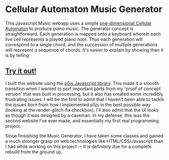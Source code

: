 # Cellular Automaton Music Generator

This Javascript Music webapp uses a simple [one-dimensional Cellular Automaton](http://mathworld.wolfram.com/ElementaryCellularAutomaton.html) to produce piano music. 
The generator concept is straightforward. Each generation is mapped onto a keyboard wherein each live cell represents a played piano note. Thus each generation will correspond to a single chord, and the succession of multiple generations will represent a sequence of chords.
It's easier to explain by showing than it is by telling:
## [Try it out!](http://students.washington.edu/abemill/CA/)


I built this website using the [p5js Javascript library](https://p5js.org/). This made it a smooth transition when I wanted to port important parts from my 'proof of concept version' that was built in processing, but it also has created some incredibly frustrating issues. 
I will be the first to admit that I haven't been able to tackle the issues born from how I implemented p5js in the best possible way (looking at the render-glitch-fix checkbox). I'll also admit that the UI looks as though it was designed by a caveman. In my defense, this was the second website I've ever made, and essentially my first real programming project. 

Since finsishing the Music Generator, I have taken some classes and gained a much stronger grasp on web technologies like HTML/CSS/Javascript than I had while working on this project -- It is definitely due for a complete rebuild from the ground up.
